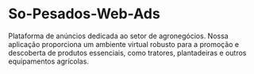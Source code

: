 # So-Pesados-Web-Ads
Plataforma de anúncios dedicada ao setor de agronegócios. Nossa aplicação proporciona um ambiente virtual robusto para a promoção e descoberta de produtos essenciais, como tratores, plantadeiras e outros equipamentos agrícolas.
